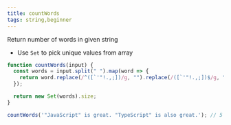 ```yaml
---
title: countWords
tags: string,beginner
---
```


Return number of words in given string

- Use `Set` to pick unique values from array

```js
function countWords(input) {
  const words = input.split(" ").map(word => {
    return word.replace(/^([`'"!.,;])/g, "").replace(/([`'"!.,;])$/g, "");
  });

  return new Set(words).size;
}
```

```js
countWords('"JavaScript" is great. "TypeScript" is also great.'); // 5
```
